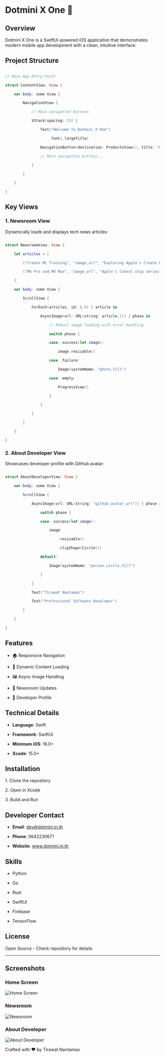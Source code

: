 # Dotmini X One 🚀

## Overview

Dotmini X One is a SwiftUI-powered iOS application that demonstrates modern mobile app development with a clean, intuitive interface.

## Project Structure

```swift

// Main App Entry Point

struct ContentView: View {

    var body: some View {

        NavigationView {

            // Main navigation buttons

            VStack(spacing: 25) {

                Text("Welcome to Dotmini X One")

                    .font(.largeTitle)

                NavigationButton(destination: ProductsView(), title: "Our Products")

                // More navigation buttons...

            }

        }

    }

}

```

## Key Views

### 1. Newsroom View

Dynamically loads and displays tech news articles:

```swift

struct NewsroomView: View {

    let articles = [

        ("Create ML Training", "image_url", "Exploring Apple's Create ML"),

        ("M4 Pro and M4 Max", "image_url", "Apple's latest chip series")

    ]

    var body: some View {

        ScrollView {

            ForEach(articles, id: \.0) { article in

                AsyncImage(url: URL(string: article.1)) { phase in

                    // Robust image loading with error handling

                    switch phase {

                    case .success(let image):

                        image.resizable()

                    case .failure:

                        Image(systemName: "photo.fill")

                    case .empty:

                        ProgressView()

                    }

                }

            }

        }

    }

}

```

### 2. About Developer View

Showcases developer profile with GitHub avatar:

```swift

struct AboutDeveloperView: View {

    var body: some View {

        ScrollView {

            AsyncImage(url: URL(string: "github_avatar_url")) { phase in

                switch phase {

                case .success(let image):

                    image

                        .resizable()

                        .clipShape(Circle())

                default:

                    Image(systemName: "person.circle.fill")

                }

            }

            Text("Tirawat Nantamas")

            Text("Professional Software Developer")

        }

    }

}

```

## Features

- 🏠 Responsive Navigation

- 📱 Dynamic Content Loading

- 🖼️ Async Image Handling

- 📰 Newsroom Updates

- 👤 Developer Profile

## Technical Details

- **Language**: Swift

- **Framework**: SwiftUI

- **Minimum iOS**: 16.0+

- **Xcode**: 15.0+

## Installation

1\. Clone the repository

2\. Open in Xcode

3\. Build and Run

## Developer Contact

- **Email**: dev@dotmini.in.th

- **Phone**: 0642230671

- **Website**: www.dotmini.in.th

## Skills

- Python

- Go

- Rust

- SwiftUI

- Firebase

- TensorFlow

## License

Open Source - Check repository for details

---
## Screenshots

### Home Screen
![Home Screen](ipaddev.png)

### Newsroom
![Newsroom](ipadnewsroom.png)

### About Developer
![About Developer](macdev.png)

Crafted with ❤️ by Tirawat Nantamas
